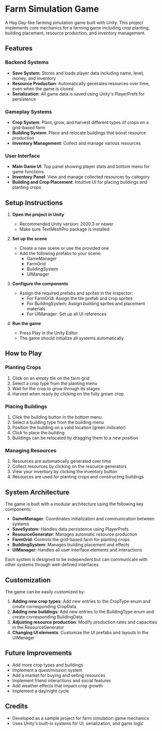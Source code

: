 # Farm Simulation Game

A Hay Day-like farming simulation game built with Unity. This project implements core mechanics for a farming game including crop planting, building placement, resource production, and inventory management.

## Features

### Backend Systems
- **Save System**: Stores and loads player data including name, level, money, and inventory
- **Resource Production**: Automatically generates resources over time, even when the game is closed
- **Serialization**: All game data is saved using Unity's PlayerPrefs for persistence

### Gameplay Systems
- **Crop System**: Plant, grow, and harvest different types of crops on a grid-based farm
- **Building System**: Place and relocate buildings that boost resource production
- **Inventory Management**: Collect and manage various resources

### User Interface
- **Main Game UI**: Top panel showing player stats and bottom menu for game functions
- **Inventory Panel**: View and manage collected resources by category
- **Building and Crop Placement**: Intuitive UI for placing buildings and planting crops

## Setup Instructions

1. **Open the project in Unity**
   - Recommended Unity version: 2020.3 or newer
   - Make sure TextMeshPro package is installed

2. **Set up the scene**
   - Create a new scene or use the provided one
   - Add the following prefabs to your scene:
     - GameManager
     - FarmGrid
     - BuildingSystem
     - UIManager

3. **Configure the components**
   - Assign the required prefabs and sprites in the inspector:
     - For FarmGrid: Assign the tile prefab and crop sprites
     - For BuildingSystem: Assign building sprites and placement materials
     - For UIManager: Set up all UI references

4. **Run the game**
   - Press Play in the Unity Editor
   - The game should initialize all systems automatically

## How to Play

### Planting Crops
1. Click on an empty tile on the farm grid
2. Select a crop type from the planting menu
3. Wait for the crop to grow through its stages
4. Harvest when ready by clicking on the fully grown crop

### Placing Buildings
1. Click the building button in the bottom menu
2. Select a building type from the building menu
3. Position the building on a valid location (green indicator)
4. Click to place the building
5. Buildings can be relocated by dragging them to a new position

### Managing Resources
1. Resources are automatically generated over time
2. Collect resources by clicking on the resource generators
3. View your inventory by clicking the inventory button
4. Resources are used for planting crops and constructing buildings

## System Architecture

The game is built with a modular architecture using the following key components:

- **GameManager**: Coordinates initialization and communication between systems
- **SaveSystem**: Handles data persistence using PlayerPrefs
- **ResourceGenerator**: Manages automatic resource production
- **FarmGrid**: Controls the grid-based farm for planting crops
- **BuildingSystem**: Manages building placement and effects
- **UIManager**: Handles all user interface elements and interactions

Each system is designed to be independent but can communicate with other systems through well-defined interfaces.

## Customization

The game can be easily customized by:

1. **Adding new crop types**: Add new entries to the CropType enum and create corresponding CropData
2. **Adding new buildings**: Add new entries to the BuildingType enum and create corresponding BuildingData
3. **Adjusting resource production**: Modify production rates and capacities in the ResourceGenerator
4. **Changing UI elements**: Customize the UI prefabs and layouts in the UIManager

## Future Improvements

- Add more crop types and buildings
- Implement a quest/mission system
- Add a market for buying and selling resources
- Implement friend interactions and social features
- Add weather effects that impact crop growth
- Implement a day/night cycle

## Credits

- Developed as a sample project for farm simulation game mechanics
- Uses Unity's built-in systems for UI, serialization, and game logic